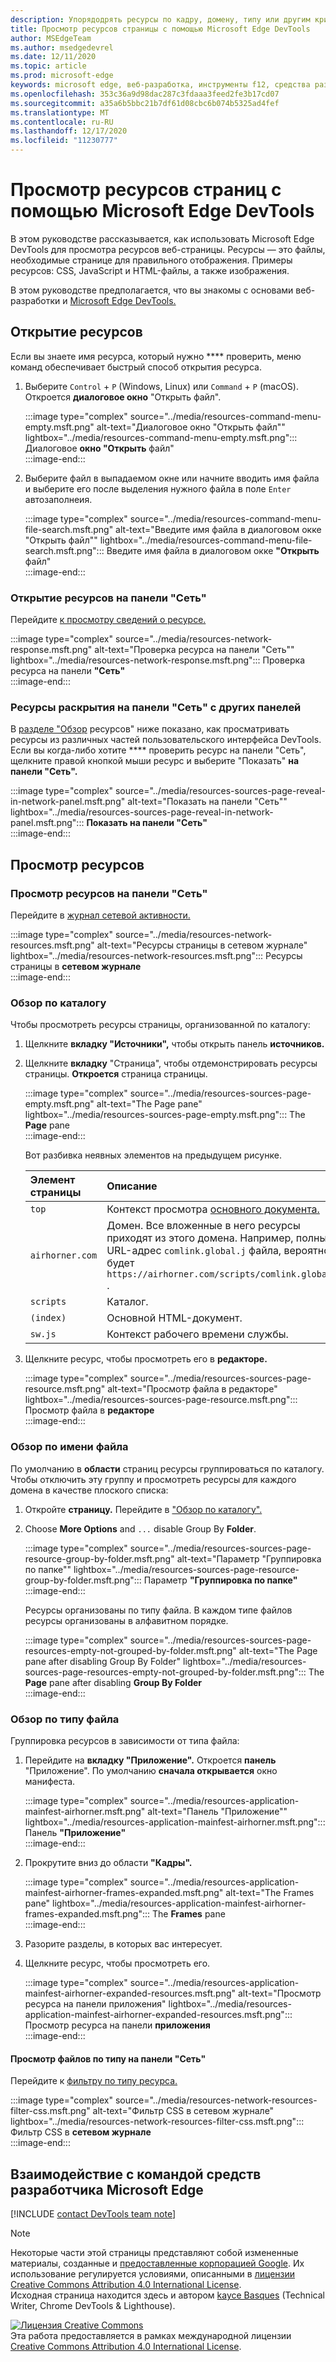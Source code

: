 ```yaml
---
description: Упорядодрять ресурсы по кадру, домену, типу или другим критериям.
title: Просмотр ресурсов страницы с помощью Microsoft Edge DevTools
author: MSEdgeTeam
ms.author: msedgedevrel
ms.date: 12/11/2020
ms.topic: article
ms.prod: microsoft-edge
keywords: microsoft edge, веб-разработка, инструменты f12, средства разработчика
ms.openlocfilehash: 353c36a9d98dac287c3fdaaa3feed2fe3b17cd07
ms.sourcegitcommit: a35a6b5bbc21b7df61d08cbc6b074b5325ad4fef
ms.translationtype: MT
ms.contentlocale: ru-RU
ms.lasthandoff: 12/17/2020
ms.locfileid: "11230777"
---
```

<!-- Copyright Kayce Basques 

   Licensed under the Apache License, Version 2.0 (the "License");
   you may not use this file except in compliance with the License.
   You may obtain a copy of the License at

       https://www.apache.org/licenses/LICENSE-2.0

   Unless required by applicable law or agreed to in writing, software
   distributed under the License is distributed on an "AS IS" BASIS,
   WITHOUT WARRANTIES OR CONDITIONS OF ANY KIND, either express or implied.
   See the License for the specific language governing permissions and
   limitations under the License.  -->  

# Просмотр ресурсов страниц с помощью Microsoft Edge DevTools  

  

В этом руководстве рассказывается, как использовать Microsoft Edge DevTools для просмотра ресурсов веб-страницы.  Ресурсы — это файлы, необходимые странице для правильного отображения.  Примеры ресурсов: CSS, JavaScript и HTML-файлы, а также изображения.  

В этом руководстве предполагается, что [][MDNLearnWebDevelopment] вы знакомы с основами веб-разработки и [Microsoft Edge DevTools.][MicrosoftEdgeDevTools]  

## Открытие ресурсов  

Если вы знаете имя ресурса, который нужно **** проверить, меню команд обеспечивает быстрый способ открытия ресурса.  

1.  Выберите `Control` + `P` \(Windows, Linux\) или `Command` + `P` \(macOS\).  Откроется **диалоговое окно** "Открыть файл".  
    
    :::image type="complex" source="../media/resources-command-menu-empty.msft.png" alt-text="Диалоговое окно "Открыть файл"" lightbox="../media/resources-command-menu-empty.msft.png":::
       Диалоговое **окно "Открыть** файл"  
    :::image-end:::  
    
1.  Выберите файл в выпадаемом окне или начните вводить имя файла и выберите его после выделения нужного файла в поле `Enter` автозаполнеия.  
    
    :::image type="complex" source="../media/resources-command-menu-file-search.msft.png" alt-text="Введите имя файла в диалоговом окке "Открыть файл"" lightbox="../media/resources-command-menu-file-search.msft.png":::
       Введите имя файла в диалоговом окке **"Открыть** файл"  
    :::image-end:::  
    
### Открытие ресурсов на панели "Сеть"  

Перейдите [к просмотру сведений о ресурсе.][DevtoolsNetworkInspectDetailsResource]  

:::image type="complex" source="../media/resources-network-response.msft.png" alt-text="Проверка ресурса на панели "Сеть"" lightbox="../media/resources-network-response.msft.png":::
   Проверка ресурса на панели **"Сеть"**  
:::image-end:::  

### Ресурсы раскрытия на панели "Сеть" с других панелей  

В [разделе "Обзор](#browse-resources) ресурсов" ниже показано, как просматривать ресурсы из различных частей пользовательского интерфейса DevTools.  Если вы когда-либо хотите **** проверить ресурс на панели "Сеть", щелкните правой кнопкой мыши ресурс и выберите "Показать" **на панели "Сеть".**  

:::image type="complex" source="../media/resources-sources-page-reveal-in-network-panel.msft.png" alt-text="Показать на панели "Сеть"" lightbox="../media/resources-sources-page-reveal-in-network-panel.msft.png":::
   **Показать на панели "Сеть"**  
:::image-end:::  

## Просмотр ресурсов  

### Просмотр ресурсов на панели "Сеть"  

Перейдите в [журнал сетевой активности.][DevtoolsNetworkLogActivity]  

:::image type="complex" source="../media/resources-network-resources.msft.png" alt-text="Ресурсы страницы в сетевом журнале" lightbox="../media/resources-network-resources.msft.png":::
   Ресурсы страницы в **сетевом журнале**  
:::image-end:::  

### Обзор по каталогу  

Чтобы просмотреть ресурсы страницы, организованной по каталогу:  

1.  Щелкните **вкладку "Источники",** чтобы открыть панель **источников.**  
1.  Щелкните **вкладку** "Страница", чтобы отдемонстрировать ресурсы страницы.  **Откроется** страница страницы.  
    
    :::image type="complex" source="../media/resources-sources-page-empty.msft.png" alt-text="The Page pane" lightbox="../media/resources-sources-page-empty.msft.png":::
       The **Page** pane  
    :::image-end:::  
    
    Вот разбивка неявных элементов на предыдущем рисунке.  
    
    | Элемент страницы | Описание |  
    |:--- |:--- |  
    | `top` | Контекст просмотра [основного документа.][MDNInlineFrame] |  
    | `airhorner.com` | Домен.  Все вложенные в него ресурсы приходят из этого домена.  Например, полный URL-адрес `comlink.global.j` файла, вероятно, будет `https://airhorner.com/scripts/comlink.global.js` . |  
    | `scripts` | Каталог. |  
    | `(index)` | Основной HTML-документ. |  
    | `sw.js` | Контекст рабочего времени службы. |  
    
1.  Щелкните ресурс, чтобы просмотреть его в **редакторе.**  
    
    :::image type="complex" source="../media/resources-sources-page-resource.msft.png" alt-text="Просмотр файла в редакторе" lightbox="../media/resources-sources-page-resource.msft.png":::
       Просмотр файла в **редакторе**  
    :::image-end:::  
    
### Обзор по имени файла  

По умолчанию в **области** страниц ресурсы группироваться по каталогу.  Чтобы отключить эту группу и просмотреть ресурсы для каждого домена в качестве плоского списка:  

1.  Откройте **страницу.**  Перейдите в ["Обзор по каталогу".](#browse-by-directory)  
1.  Choose **More Options** and `...` disable Group By **Folder**.  
    
    :::image type="complex" source="../media/resources-sources-page-resource-group-by-folder.msft.png" alt-text="Параметр "Группировка по папке"" lightbox="../media/resources-sources-page-resource-group-by-folder.msft.png":::
       Параметр **"Группировка по папке"**  
    :::image-end:::  
    
    Ресурсы организованы по типу файла.  В каждом типе файлов ресурсы организованы в алфавитном порядке.  
    
    :::image type="complex" source="../media/resources-sources-page-resources-empty-not-grouped-by-folder.msft.png" alt-text="The Page pane after disabling Group By Folder" lightbox="../media/resources-sources-page-resources-empty-not-grouped-by-folder.msft.png":::
       The **Page** pane after disabling **Group By Folder**  
    :::image-end:::  
    
### Обзор по типу файла  

Группировка ресурсов в зависимости от типа файла:  

1.  Перейдите на **вкладку "Приложение".**  Откроется **панель** "Приложение".  По умолчанию **сначала открывается** окно манифеста.  
    
    :::image type="complex" source="../media/resources-application-mainfest-airhorner.msft.png" alt-text="Панель "Приложение"" lightbox="../media/resources-application-mainfest-airhorner.msft.png":::
       Панель **"Приложение"**  
    :::image-end:::  
    
1.  Прокрутите вниз до области **"Кадры".**  
    
    :::image type="complex" source="../media/resources-application-mainfest-airhorner-frames-expanded.msft.png" alt-text="The Frames pane" lightbox="../media/resources-application-mainfest-airhorner-frames-expanded.msft.png":::
       The **Frames** pane  
    :::image-end:::  
    
1.  Разорите разделы, в которых вас интересует.  
1.  Щелкните ресурс, чтобы просмотреть его.  
    
    :::image type="complex" source="../media/resources-application-mainfest-airhorner-expanded-resources.msft.png" alt-text="Просмотр ресурса на панели приложения" lightbox="../media/resources-application-mainfest-airhorner-expanded-resources.msft.png":::
       Просмотр ресурса на панели **приложения**  
    :::image-end:::  
    
#### Просмотр файлов по типу на панели "Сеть"  

Перейдите к [фильтру по типу ресурса.][DevtoolsNetworkFilterByResourceType]  

:::image type="complex" source="../media/resources-network-resources-filter-css.msft.png" alt-text="Фильтр CSS в сетевом журнале" lightbox="../media/resources-network-resources-filter-css.msft.png":::
   Фильтр CSS в **сетевом журнале**  
:::image-end:::  

## Взаимодействие с командой средств разработчика Microsoft Edge  

[!INCLUDE [contact DevTools team note](../includes/contact-devtools-team-note.md)]  

<!-- links -->  

[MicrosoftEdgeDevTools]: ../../devtools-guide-chromium/index.md "Средства разработчика Microsoft Edge (Chromium) | Документы Майкрософт"  
[DevtoolsNetworkFilterByResourceType]: ../network/index.md#filter-by-resource-type "Фильтрация по типу ресурса — проверка сетевой активности в Microsoft Edge DevTools | Документы Майкрософт"  
[DevtoolsNetworkInspectDetailsResource]: ../network/index.md#inspect-the-details-of-the-resource "Проверка сведений о ресурсе — проверка сетевой активности в Microsoft Edge DevTools | Документы Майкрософт"  
[DevtoolsNetworkLogActivity]: ../network/index.md#log-network-activity "Запись сетевой активности — проверка сетевой активности в Microsoft Edge DevTools | Документы Майкрософт"  

[MDNInlineFrame]: https://developer.mozilla.org/docs/Web/HTML/Element/iframe "<iframe>: элемент Inline Frame | MDN"  
[MDNLearnWebDevelopment]: https://developer.mozilla.org/docs/Learn "Изучите веб-разработку | MDN"  

> [!NOTE]
> Некоторые части этой страницы представляют собой измененные материалы, созданные и [предоставленные корпорацией Google][GoogleSitePolicies]. Их использование регулируется условиями, описанными в [лицензии Creative Commons Attribution 4.0 International License][CCA4IL].  
> Исходная страница [](https://developers.google.com/web/tools/chrome-devtools/resources/index) находится здесь и автором [kayce Basques][KayceBasques] \(Technical Writer, Chrome DevTools \& Lighthouse\).  

[![Лицензия Creative Commons][CCby4Image]][CCA4IL]  
Эта работа предоставляется в рамках международной лицензии [Creative Commons Attribution 4.0 International License][CCA4IL].  

[CCA4IL]: https://creativecommons.org/licenses/by/4.0  
[CCby4Image]: https://i.creativecommons.org/l/by/4.0/88x31.png  
[GoogleSitePolicies]: https://developers.google.com/terms/site-policies  
[KayceBasques]: https://developers.google.com/web/resources/contributors/kaycebasques  
